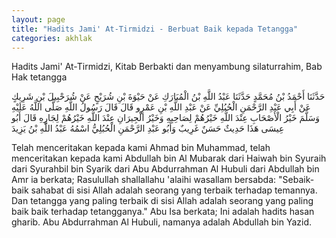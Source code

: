 ```yaml
---
layout: page
title: "Hadits Jami' At-Tirmidzi - Berbuat Baik kepada Tetangga"
categories: akhlak
---
```


Hadits Jami' At-Tirmidzi, Kitab Berbakti dan menyambung silaturrahim, Bab Hak tetangga

<p class="arab">
حَدَّثَنَا أَحْمَدُ بْنُ مُحَمَّدٍ حَدَّثَنَا عَبْدُ اللَّهِ بْنُ الْمُبَارَكِ عَنْ حَيْوَةَ بْنِ شُرَيْحٍ عَنْ شُرَحْبِيلَ بْنِ شَرِيكٍ عَنْ أَبِي عَبْدِ الرَّحْمَنِ الْحُبُلِيِّ عَنْ عَبْدِ اللَّهِ بْنِ عَمْرٍو قَالَ قَالَ رَسُولُ اللَّهِ صَلَّى اللَّهُ عَلَيْهِ وَسَلَّمَ خَيْرُ الْأَصْحَابِ عِنْدَ اللَّهِ خَيْرُهُمْ لِصَاحِبِهِ وَخَيْرُ الْجِيرَانِ عِنْدَ اللَّهِ خَيْرُهُمْ لِجَارِهِ قَالَ أَبُو عِيسَى هَذَا حَدِيثٌ حَسَنٌ غَرِيبٌ وَأَبُو عَبْدِ الرَّحْمَنِ الْحُبُلِيُّ اسْمُهُ عَبْدُ اللَّهِ بْنُ يَزِيدَ
</p>

Telah menceritakan kepada kami Ahmad bin Muhammad, telah menceritakan kepada kami Abdullah bin Al Mubarak dari Haiwah bin Syuraih dari Syurahbil bin Syarik dari Abu Abdurrahman Al Hubuli dari Abdullah bin Amr ia berkata; Rasulullah shallallahu 'alaihi wasallam bersabda: "Sebaik-baik sahabat di sisi Allah adalah seorang yang terbaik terhadap temannya. Dan tetangga yang paling terbaik di sisi Allah adalah seorang yang paling baik baik terhadap tetangganya." Abu Isa berkata; Ini adalah hadits hasan gharib. Abu Abdurrahman Al Hubuli, namanya adalah Abdullah bin Yazid.


<!-- https://www.hadits.id/hadits/tirmidzi/1867 -->
